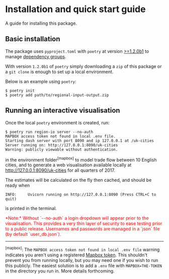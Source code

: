 # Installation and quick start guide

A guide for installing this package.

## Basic installation

The package uses `pyproject.toml` with `poetry` at version [>=1.2.0b1](https://github.com/python-poetry/poetry/commit/dca6ff2699a06c0217ed6d5a278fa3146e4136ff) to manage [dependency groups](https://python-poetry.org/docs/master/managing-dependencies/#optional-groups).

With version `1.2.0b1` of `poetry` simply 
downloading a `zip` of this package or a `git clone` is enough to set up a local environment. 

Below is an example using `poetry`:

```console
$ poetry init
$ poetry add path/to/regional-input-output.zip
```

## Running an interactive visualisation

Once the local `poetry` environment is created, run:

```console
$ poetry run region-io server --no-auth
MAPBOX access token not found in local .env file.
Starting dash server with port 8090 and ip 127.0.0.1 at /uk-cities
Server running on: http://127.0.0.1:8090/uk-cities
Warning: publicly viewable without authentication.
```

in the environment folder<sup>[mapbox]</sup> to model trade flow 
between 10 English cities, and to generate a web 
visualisation available locally at <http://127.0.0.1:8090/uk-cities> for all 
quarters of 2017. 

The estimates will be calculated on the fly then cached, and should be ready when

```console
INFO:     Uvicorn running on http://127.0.0.1:8090 (Press CTRL+C to quit)
```

is printed in the terminal.

<span style="color:red"> 
*Note:* Without `--no-auth` a login dropdown will appear prior to the visualisation. 
This provides a very thin layer of security to ease testing prior to a public release.
 Usernames and passwords are managed in a `json` file (by default `user_db.json`).
</span>

---

<sup>[mapbox]</sup>: 
The `MAPBOX access token not found in local .env file` warning indicates you aren't using 
a registered [Mapbox token](https://docs.mapbox.com/help/getting-started/access-tokens/). 
This shouldn't prevent you from running locally, but you may need one if you wish to run this publicly. 
The easiest solution is to add a `.env` file with `MAPBOX=THE-TOKEN` in the directory you run in. 
More details forthcoming.

